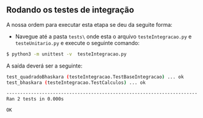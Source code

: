 ﻿## Rodando os testes de integração
A nossa ordem para executar esta etapa se deu da seguite forma:
- Navegue até a pasta ```tests\``` onde esta o arquivo ```testeIntegracao.py``` e ```testeUnitario.py``` e execute o seguinte comando:
```bash
$ python3 -m unittest -v  testeIntegracao.py
```
A saída deverá ser a seguinte:
```bash
test_quadradoBhaskara (testeIntegracao.TestBaseIntegracao) ... ok
test_bhaskara (testeIntegracao.TestCalculos) ... ok

----------------------------------------------------------------------
Ran 2 tests in 0.000s

OK
```